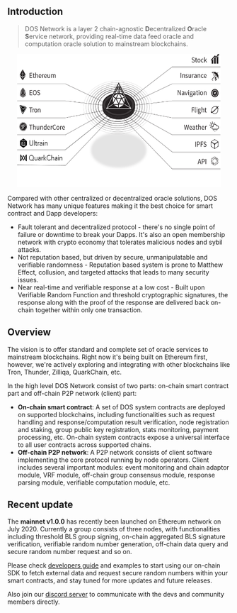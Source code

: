 ## Introduction
> DOS Network is a layer 2 chain-agnostic **D**ecentralized **O**racle **S**ervice network, providing real-time data feed oracle and computation oracle solution to mainstream blockchains.

<p align="center">
  <img width="460" height="300" src="https://raw.githubusercontent.com/DOSNetwork/docs/master/_media/overview.png">
</p>

Compared with other centralized or decentralized oracle solutions, DOS Network has many unique features making it the best choice for smart contract and Dapp developers:
- Fault tolerant and decentralized protocol - there's no single point of failure or downtime to break your Dapps. It's also an open membership network with crypto economy that tolerates malicious nodes and sybil attacks.
- Not reputation based, but driven by secure, unmanipulatable and verifiable randomness - Reputation based system is prone to Matthew Effect, collusion, and targeted attacks that leads to many security issues.
- Near real-time and verifiable response at a low cost - Built upon Verifiable Random Function and threshold cryptographic signatures, the response along with the proof of the response are delivered back on-chain together within only one transaction.


## Overview
The vision is to offer standard and complete set of oracle services to mainstream blockchains. Right now it's being built on Ethereum first, however, we're actively exploring and integrating with other blockchains like Tron, Thunder, Zilliqa, QuarkChain, etc.

In the high level DOS Network consist of two parts: on-chain smart contract part and off-chain P2P network (client) part:
* **On-chain smart contract**: A set of DOS system contracts are deployed on supported blockchains, including functionalities such as request handling and response/computation result verification, node registration and staking, group public key registration, stats monitoring, payment processing, etc. On-chain system contracts expose a universal interface to all user contracts across supported chains.
* **Off-chain P2P network**: A P2P network consists of client software implementing the core protocol running by node operators. Client includes several important modules: event monitoring and chain adaptor module, VRF module, off-chain group consensus module, response parsing module, verifiable computation module, etc.


## Recent update
The **mainnet v1.0.0** has recently been launched on Ethereum network on July 2020. Currently a group consists of three nodes, with functionalities including threshold BLS group signing, on-chain aggregated BLS signature verification, verifiable random number generation, off-chain data query and secure random number request and so on.

Please check [developers guide](contents/blockchains/ethereum) and examples to start using our on-chain SDK to fetch external data and request secure random numbers within your smart contracts, and stay tuned for more updates and future releases.

Also join our [discord server]() to communicate with the devs and community members directly.
